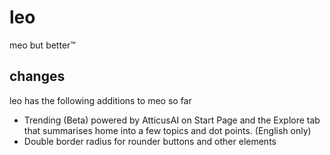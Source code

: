# leo
meo but better:tm:

## changes
leo has the following additions to meo so far

- Trending (Beta) powered by AtticusAI on Start Page and the Explore tab that summarises home into a few topics and dot points. (English only)
- Double border radius for rounder buttons and other elements